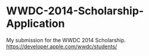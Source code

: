 WWDC-2014-Scholarship-Application
=================================

My submission for the WWDC 2014 Scholarship. https://developer.apple.com/wwdc/students/
